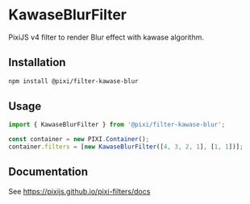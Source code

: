 # KawaseBlurFilter

PixiJS v4 filter to render Blur effect with kawase algorithm.

## Installation

```bash
npm install @pixi/filter-kawase-blur
```

## Usage

```js
import { KawaseBlurFilter } from '@pixi/filter-kawase-blur';

const container = new PIXI.Container();
container.filters = [new KawaseBlurFilter([4, 3, 2, 1], [1, 1])];
```

## Documentation

See https://pixijs.github.io/pixi-filters/docs
